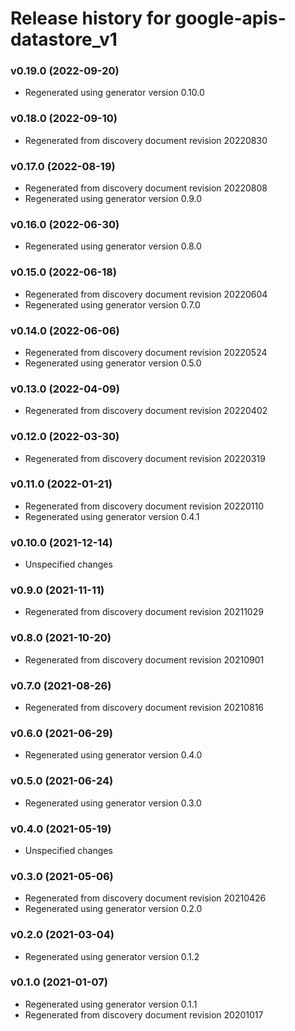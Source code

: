 # Release history for google-apis-datastore_v1

### v0.19.0 (2022-09-20)

* Regenerated using generator version 0.10.0

### v0.18.0 (2022-09-10)

* Regenerated from discovery document revision 20220830

### v0.17.0 (2022-08-19)

* Regenerated from discovery document revision 20220808
* Regenerated using generator version 0.9.0

### v0.16.0 (2022-06-30)

* Regenerated using generator version 0.8.0

### v0.15.0 (2022-06-18)

* Regenerated from discovery document revision 20220604
* Regenerated using generator version 0.7.0

### v0.14.0 (2022-06-06)

* Regenerated from discovery document revision 20220524
* Regenerated using generator version 0.5.0

### v0.13.0 (2022-04-09)

* Regenerated from discovery document revision 20220402

### v0.12.0 (2022-03-30)

* Regenerated from discovery document revision 20220319

### v0.11.0 (2022-01-21)

* Regenerated from discovery document revision 20220110
* Regenerated using generator version 0.4.1

### v0.10.0 (2021-12-14)

* Unspecified changes

### v0.9.0 (2021-11-11)

* Regenerated from discovery document revision 20211029

### v0.8.0 (2021-10-20)

* Regenerated from discovery document revision 20210901

### v0.7.0 (2021-08-26)

* Regenerated from discovery document revision 20210816

### v0.6.0 (2021-06-29)

* Regenerated using generator version 0.4.0

### v0.5.0 (2021-06-24)

* Regenerated using generator version 0.3.0

### v0.4.0 (2021-05-19)

* Unspecified changes

### v0.3.0 (2021-05-06)

* Regenerated from discovery document revision 20210426
* Regenerated using generator version 0.2.0

### v0.2.0 (2021-03-04)

* Regenerated using generator version 0.1.2

### v0.1.0 (2021-01-07)

* Regenerated using generator version 0.1.1
* Regenerated from discovery document revision 20201017

